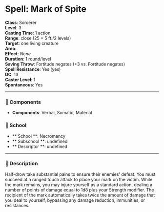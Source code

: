 
# Spell: Mark of Spite
**Class**: Sorcerer  
**Level**: 3  
**Casting Time**: 1 action  
**Range**: close (25 + 5 ft./2 levels)  
**Target**: one living creature  
**Area**:   
**Effect**: _None_  
**Duration**: 1 round/level  
**Saving Throw**: Fortitude negates (+3 vs. Fortitude negates)  
**Spell Resistance**: Yes (yes)  
**DC**: 13  
**Caster Level**: 1  
**Spontaneous**: Yes

---

### 🔮 Components
- **Components**: Verbal, Somatic, Material

### 🏫 School
- ** School **: Necromancy
- ** Subschool **: undefined
- ** Descriptor **: undefined
---

### 📜 Description
Half-drow take substantial pains to ensure their enemies' defeat. You must succeed at a ranged touch attack to place your mark on the victim. While the mark remains, you may injure yourself as a standard action, dealing a number of points of damage equal to 1d8 plus your Strength modifier. The recipient of the mark automatically takes twice the amount of damage that you deal to yourself, bypassing any damage reduction, immunities, or resistances.
